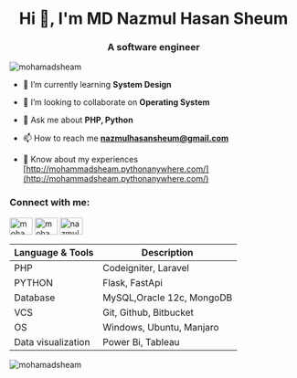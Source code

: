 <h1 align="center">Hi 👋, I'm MD Nazmul Hasan Sheum</h1>
<h3 align="center">A software engineer</h3>

<p align="left"> <img src="https://komarev.com/ghpvc/?username=mohamadsheam&label=Profile%20views&color=0e75b6&style=flat" alt="mohamadsheam" /> </p>

- 🌱 I’m currently learning **System Design**

- 👯 I’m looking to collaborate on **Operating System**

- 💬 Ask me about **PHP, Python**

- 📫 How to reach me **nazmulhasansheum@gmail.com**

- 📄 Know about my experiences [http://mohammadsheam.pythonanywhere.com/](http://mohammadsheam.pythonanywhere.com/)


<h3 align="left">Connect with me:</h3>
<p align="left">
<a href="https://linkedin.com/in/mohammadsheam" target="blank"><img align="center" src="https://cdn.jsdelivr.net/npm/simple-icons@3.0.1/icons/linkedin.svg" alt="mohammadsheam" height="30" width="40" /></a>
<a href="https://stackoverflow.com/users/mohammadsheam" target="blank"><img align="center" src="https://cdn.jsdelivr.net/npm/simple-icons@3.0.1/icons/stackoverflow.svg" alt="mohammadsheam" height="30" width="40" /></a>
<a href="https://fb.com/nazmulhasansheum" target="blank"><img align="center" src="https://cdn.jsdelivr.net/npm/simple-icons@3.0.1/icons/facebook.svg" alt="nazmulhasansheum" height="30" width="40" /></a>
</p>



| Language & Tools  | Description              |
| ------------------| -------------------------|
| PHP               | Codeigniter, Laravel     |
| PYTHON            | Flask, FastApi           |
| Database          | MySQL,Oracle 12c, MongoDB|
| VCS               | Git, Github, Bitbucket   |
| OS                | Windows, Ubuntu, Manjaro |
| Data visualization| Power Bi, Tableau        |

<p><img align="left" src="https://github-readme-stats.vercel.app/api/top-langs?username=mohamadsheam&show_icons=true&locale=en&layout=compact" alt="mohamadsheam" /></p>

